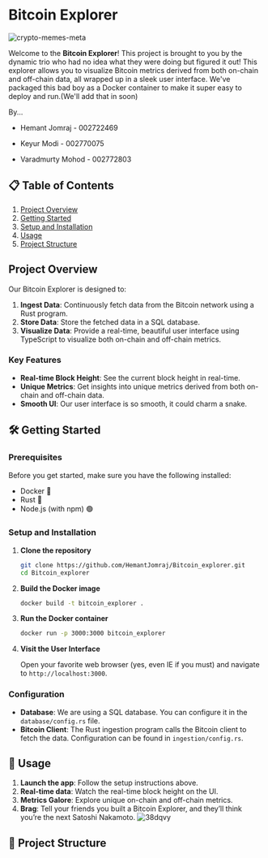 # Bitcoin Explorer 
![crypto-memes-meta](https://github.com/HemantJomraj/Bitcoin_explorer/assets/69577585/78bfb896-d991-4354-987e-b3ac86ab9c3e)


Welcome to the **Bitcoin Explorer**! This project is brought to you by the dynamic trio who had no idea what they were doing but figured it out! This explorer allows you to visualize Bitcoin metrics derived from both on-chain and off-chain data, all wrapped up in a sleek user interface. We've packaged this bad boy as a Docker container to make it super easy to deploy and run.(We'll add that in soon)

By...

- Hemant Jomraj - 002722469

- Keyur Modi - 002770075

- Varadmurty Mohod - 002772803

## 📋 Table of Contents

1. [Project Overview](#project-overview)
2. [Getting Started](#getting-started)
3. [Setup and Installation](#setup-and-installation)
4. [Usage](#usage)
5. [Project Structure](#project-structure)


## Project Overview

Our Bitcoin Explorer is designed to:

1. **Ingest Data**: Continuously fetch data from the Bitcoin network using a Rust program.
2. **Store Data**: Store the fetched data in a SQL database.
3. **Visualize Data**: Provide a real-time, beautiful user interface using TypeScript to visualize both on-chain and off-chain metrics.

### Key Features

- **Real-time Block Height**: See the current block height in real-time.
- **Unique Metrics**: Get insights into unique metrics derived from both on-chain and off-chain data.
- **Smooth UI**: Our user interface is so smooth, it could charm a snake.

## 🛠 Getting Started

### Prerequisites

Before you get started, make sure you have the following installed:

- Docker 🐳
- Rust 🦀
- Node.js (with npm) 🟢

### Setup and Installation

1. **Clone the repository**

    ```bash
    git clone https://github.com/HemantJomraj/Bitcoin_explorer.git
    cd Bitcoin_explorer
    ```

2. **Build the Docker image**

    ```bash
    docker build -t bitcoin_explorer .
    ```

3. **Run the Docker container**

    ```bash
    docker run -p 3000:3000 bitcoin_explorer
    ```

4. **Visit the User Interface**

    Open your favorite web browser (yes, even IE if you must) and navigate to `http://localhost:3000`.

### Configuration

- **Database**: We are using a SQL database. You can configure it in the `database/config.rs` file.
- **Bitcoin Client**: The Rust ingestion program calls the Bitcoin client to fetch the data. Configuration can be found in `ingestion/config.rs`.

## 🚀 Usage

1. **Launch the app**: Follow the setup instructions above.
2. **Real-time data**: Watch the real-time block height on the UI.
3. **Metrics Galore**: Explore unique on-chain and off-chain metrics.
4. **Brag**: Tell your friends you built a Bitcoin Explorer, and they’ll think you’re the next Satoshi Nakamoto.
![38dqvy](https://github.com/HemantJomraj/Bitcoin_explorer/assets/69577585/f72339b9-763f-423d-94b4-c804e1f54d93)

## 📁 Project Structure
